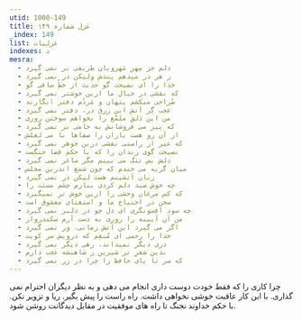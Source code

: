 ```yaml
---
utid: 1000-149
title: غزل شماره ۱۴۹
_index: 149
list: غزلیات
indexes: د
mesra:
  - دلم جز مِهرِ مَهرویان طریقی بر نمی گیرد
  - ز هر در میدهم پندش ولیکن در نمی گیرد
  - خدا را ای نصیحت گو حدیث از خطِّ ساقی گو
  - که نقشی در خیال ما ازین خوشتر نمی گیرد
  - صُراحی میکشم پنهان و مَردُم دفتر انگارند
  - عجب گر آتش این زرق در، دفتر نمی گیرد
  - من این دَلق ملمّع را بخواهم سوختن روزی
  - که پیر می فروشانش به جامی بر نمی گیرد
  - از آن رو هست یاران را صفاها با می لعلش
  - که غیر از راستی نقشی درین جوهر نمی گیرد
  - نصیحت گوی رندان را که با حکم قضا جنگست
  - دلش بس تنگ می بینم مگر ساغر نمی گیرد
  - میان گریه می خندم که چون شمع اندرین مجلس
  - زبان آتشینم هست لیکن در نمی گیرد
  - چه خوش صید دلم کردی بنازم چشم مستت را
  - که کس مرغان وحشی را ازین خوش تر نمیگیرد
  - سخن در احتیاج ما و استغنای معشوق است
  - چه سود افسونگری ای دل چو در دلبر نمی گیرد
  - من آن آیینه را روزی به دست آرم سکندروار
  - اگر می گیرد این آتش زمانی، ور نمی گیرد
  - خدا را رحمی ای مُنعِم که درویش سر کویت
  - دری دیگر نمیداند، رهی دیگر نمی گیرد
  - بدین شعرِ تر شیرین ز شاهنشه عجب دارم
  - که سر تا پای حافظ را چرا در زر نمی گیرد
---
```

چرا کاری را که فقط خودت دوست داری انجام می دهی و به نظر دیگران احترام نمی گذاری. با این کار عاقبت خوشی نخواهی داشت. راه راست را پیش بگیر. ریا و تزویر نکن. با حکم خداوند نجنگ تا راه های موفقیت در مقابل دیدگانت روشن شود.
